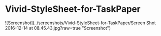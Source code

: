 # Vivid-StyleSheet-for-TaskPaper

![Screenshot](../screenshots/Vivid-StyleSheet-for-TaskPaper/Screen Shot 2016-12-14 at 08.45.43.jpg?raw=true "Screenshot")
